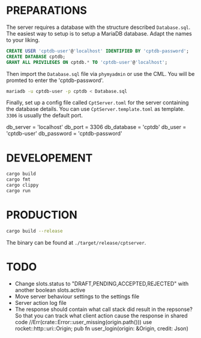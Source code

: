 PREPARATIONS
============

The server requires a database with the structure described `Database.sql`. The easiest way to setup is to setup a MariaDB database. Adapt the names to your liking.

```SQL
CREATE USER 'cptdb-user'@'localhost' IDENTIFIED BY 'cptdb-password';
CREATE DATABASE cptdb;
GRANT ALL PRIVILEGES ON cptdb.* TO 'cptdb-user'@'localhost';
```

Then import the `Database.sql` file via `phymyadmin` or use the CML. You will be promted to enter the 'cptdb-password'.

```BASH
mariadb -u cptdb-user -p cptdb < Database.sql
```

Finally, set up a config file called `CptServer.toml` for the server containing the database details. You can use `CptServer.template.toml` as template. `3306` is usually the default port.

db_server = 'localhost'
db_port = 3306
db_database = 'cptdb'
db_user = 'cptdb-user'
db_password = 'cptdb-password'


DEVELOPEMENT
============

```BASH
cargo build
cargo fmt
cargo clippy
cargo run
```

PRODUCTION
==========

```BASH
cargo build --release
```

The binary can be found at `./target/release/cptserver`.

TODO
====

- Change slots.status to "DRAFT,PENDING,ACCEPTED,REJECTED"  with another boolean slots.active
- Move server behaviour settings to the settings file
- Server action log file
- The response should contain what call stack did result in the repsonse? So that you can track what client action cause the response in shared code
    //Err(crate::Error::user_missing(origin.path()))
    use rocket::http::uri::Origin;
    pub fn user_login(origin: &Origin, credit: Json<Credential>)
